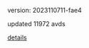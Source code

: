 version: 2023110711-fae4

updated 11972 avds

[details](https://github.com/0x74f917491bfa7ebfa379/ali_avd_db/blob/master/change_log/2023/11/07/11/fae4.txt)